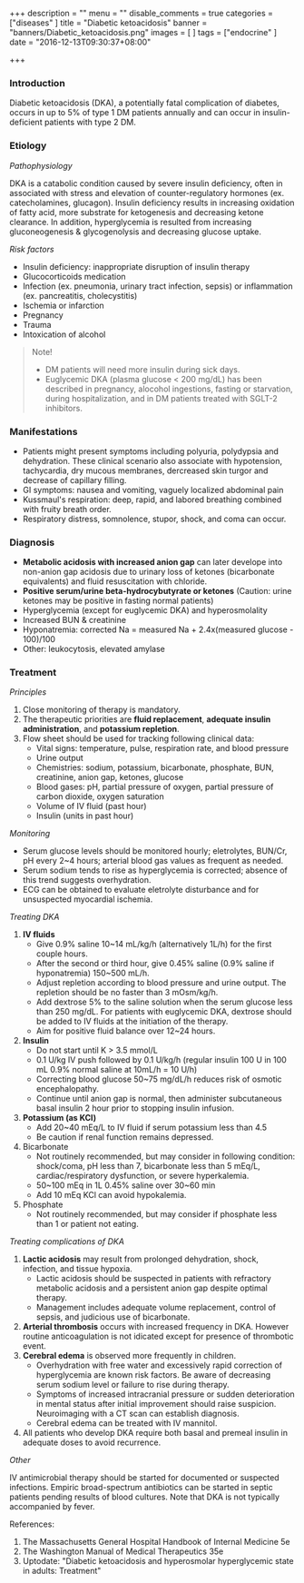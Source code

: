 +++
description = ""
menu = ""
disable_comments = true
categories = ["diseases"
]
title = "Diabetic ketoacidosis"
banner = "banners/Diabetic_ketoacidosis.png"
images = [
]
tags = ["endocrine"
]
date = "2016-12-13T09:30:37+08:00"

+++
### Introduction
Diabetic ketoacidosis (DKA), a potentially fatal complication of diabetes, occurs in up to 5% of type 1 DM patients annually and can occur in insulin-deficient patients with type 2 DM.

### Etiology
_Pathophysiology_

DKA is a catabolic condition caused by severe insulin deficiency, often in associated with stress and elevation of counter-regulatory hormones (ex. catecholamines, glucagon). Insulin deficiency results in increasing oxidation of fatty acid, more substrate for ketogenesis and decreasing ketone clearance. In addition, hyperglycemia is resulted from increasing gluconeogenesis & glycogenolysis and decreasing glucose uptake.

<!--more-->
_Risk factors_

- Insulin deficiency: inappropriate disruption of insulin therapy
- Glucocorticoids medication
- Infection (ex. pneumonia, urinary tract infection, sepsis) or inflammation (ex. pancreatitis, cholecystitis)
- Ischemia or infarction
- Pregnancy
- Trauma
- Intoxication of alcohol

> Note!
> 
> - DM patients will need more insulin during sick days.
> - Euglycemic DKA (plasma glucose < 200 mg/dL) has been described in pregnancy, alocohol ingestions, fasting or starvation, during hospitalization, and in DM patients treated with SGLT-2 inhibitors.

### Manifestations
- Patients might present symptoms including polyuria, polydypsia and dehydration. These clinical scenario also associate with hypotension, tachycardia, dry mucous membranes, dercreased skin turgor and decrease of capillary filling.
- GI symptoms: nausea and vomiting, vaguely localized abdominal pain
- Kussmaul's respiration: deep, rapid, and labored breathing combined with fruity breath order.
- Respiratory distress, somnolence, stupor, shock, and coma can occur.

### Diagnosis
- **Metabolic acidosis with increased anion gap** can later develope into non-anion gap acidosis due to urinary loss of ketones (bicarbonate equivalents) and fluid resuscitation with chloride.
- **Positive serum/urine beta-hydrocybutyrate or ketones** (Caution: urine ketones may be positive in fasting normal patients)
- Hyperglycemia (except for euglycemic DKA) and hyperosmolality
- Increased BUN & creatinine
- Hyponatremia: corrected Na = measured Na + 2.4x(measured glucose - 100)/100
- Other: leukocytosis, elevated amylase

### Treatment
_Principles_

1. Close monitoring of therapy is mandatory.
2. The therapeutic priorities are **fluid replacement**, **adequate insulin administration**, and **potassium repletion**.
3. Flow sheet should be used for tracking following clinical data:
    - Vital signs: temperature, pulse, respiration rate, and blood pressure
    - Urine output
    - Chemistries: sodium, potassium, bicarbonate, phosphate, BUN, creatinine, anion gap, ketones, glucose
    - Blood gases: pH, partial pressure of oxygen, partial pressure of carbon dioxide, oxygen saturation
    - Volume of IV fluid (past hour)
    - Insulin (units in past hour)

_Monitoring_

- Serum glucose levels should be monitored hourly; eletrolytes, BUN/Cr, pH every 2~4 hours; arterial blood gas values as frequent as needed.
- Serum sodium tends to rise as hyperglycemia is corrected; absence of this trend suggests overhydration.
- ECG can be obtained to evaluate eletrolyte disturbance and for unsuspected myocardial ischemia.

_Treating DKA_

1. **IV fluids**
    - Give 0.9% saline 10~14 mL/kg/h (alternatively 1L/h) for the first couple hours.
    - After the second or third hour, give 0.45% saline (0.9% saline if hyponatremia) 150~500 mL/h.
    - Adjust repletion according to blood pressure and urine output. The repletion should be no faster than 3 mOsm/kg/h.
    - Add dextrose 5% to the saline solution when the serum glucose less than 250 mg/dL. For patients with euglycemic DKA, dextrose should be added to IV fluids at the initiation of the therapy.
    - Aim for positive fluid balance over 12~24 hours.
2. **Insulin**
    - Do not start until K > 3.5 mmol/L
    - 0.1 U/kg IV push followed by 0.1 U/kg/h (regular insulin 100 U in 100 mL 0.9% normal saline at 10mL/h = 10 U/h)
    - Correcting blood glucose 50~75 mg/dL/h reduces risk of osmotic encephalopathy.
    - Continue until anion gap is normal, then administer subcutaneous basal insulin 2 hour prior to stopping insulin infusion.
3. **Potassium (as KCl)**
    - Add 20~40 mEq/L to IV fluid if serum potassium less than 4.5
    - Be caution if renal function remains depressed.
4. Bicarbonate
    - Not routinely recommended, but may consider in following condition: shock/coma, pH less than 7, bicarbonate less than 5 mEq/L, cardiac/respiratory dysfunction, or severe hyperkalemia.
    - 50~100 mEq in 1L 0.45% saline over 30~60 min
    - Add 10 mEq KCl can avoid hypokalemia.
5. Phosphate
    - Not routinely recommended, but may consider if phosphate less than 1 or patient not eating.

_Treating complications of DKA_

1. **Lactic acidosis** may result from prolonged dehydration, shock, infection, and tissue hypoxia. 
    - Lactic acidosis should be suspected in patients with refractory metabolic acidosis and a persistent anion gap despite optimal therapy.
    - Management includes adequate volume replacement, control of sepsis, and judicious use of bicarbonate.
2. **Arterial thrombosis** occurs with increased frequency in DKA. However routine anticoagulation is not idicated except for presence of thrombotic event.
3. **Cerebral edema** is observed more frequently in children.
    - Overhydration with free water and excessively rapid correction of hyperglycemia are known risk factors. Be aware of decreasing serum sodium level or failure to rise during therapy.
    - Symptoms of increased intracranial pressure or sudden deterioration in mental status after initial improvement should raise suspicion. Neuroimaging with a CT scan can establish diagnosis.
    - Cerebral edema can be treated with IV mannitol.
4. All patients who develop DKA require both basal and premeal insulin in adequate doses to avoid recurrence.

_Other_

IV antimicrobial therapy should be started for documented or suspected infections. Empiric broad-spectrum antibiotics can be started in septic patients pending results of blood cultures. Note that DKA is not typically accompanied by fever.


References:

1. The Massachusetts General Hospital Handbook of Internal Medicine 5e
2. The Washington Manual of Medical Therapeutics 35e
3. Uptodate: "Diabetic ketoacidosis and hyperosmolar hyperglycemic state in adults: Treatment"
